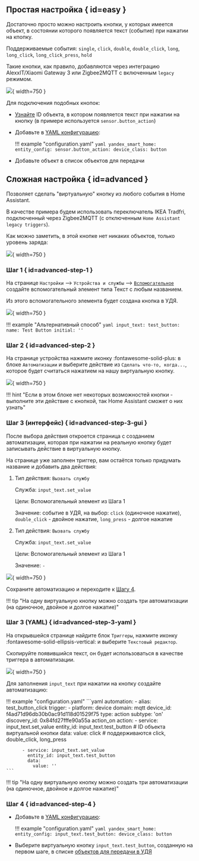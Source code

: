 ## Простая настройка { id=easy }
Достаточно просто можно настроить кнопки, у которых имеется объект, в состоянии которого появляется текст (событие) при нажатии на кпопку.

Поддерживаемые события: `single`, `click`, `double`, `double_click`, `long`, `long_click`, `long_click_press`, `hold`

Такие кнопки, как правило, добавляются через интеграцию AlexxIT/Xiaomi Gateway 3 или Zigbee2MQTT с включенным `legacy` режимом.

![](../assets/images/devices/button/easy.png){ width=750 }

Для подключения подобных кнопок:

* [Узнайте](../faq.md#get-entity-id) ID объекта, в котором появляется текст при нажатии на кнопку (в примере используется `sensor.button_action`)
* Добавьте в [YAML конфигурацию](../config/getting-started.md#yaml):

    !!! example "configuration.yaml"
        ```yaml
        yandex_smart_home:
          entity_config:
            sensor.button_action:
              device_class: button
        ```
* Добавьте объект в список объектов для передачи

## Сложная настройка { id=advanced }
Позволяет сделать "виртуальную" кнопку из любого события в Home Assistant. 

В качестве примера будем использовать переключатель IKEA Tradfri, подключенный через Zigbee2MQTT (с отключенным `Home Assistant legacy triggers`).

Как можно заметить, в этой кнопке нет никаких объектов, только уровень заряда:

![](../assets/images/devices/button/advanced-1.png){ width=750 }

### Шаг 1 { id=advanced-step-1 }
На странице `Настройки` --> `Устройства и службы` --> [`Вспомогательное`](https://my.home-assistant.io/redirect/helpers/) 
создайте вспомогательный элемент типа Текст с любым названием.

Из этого вспомогательного элемента будет создана кнопка в УДЯ.

![](../assets/images/devices/button/advanced-2.png){ width=750 }

!!! example "Альтернативный способ"
    ```yaml
    input_text:
      test_button:
        name: Test Button
        initial: ''
    ```

### Шаг 2 { id=advanced-step-2 }
На странице устройства нажмите иконку :fontawesome-solid-plus: в блоке `Автоматизации` и выберите действие из `Сделать что-то, когда...`, которое будет считаться нажатием на нашу виртуальную кнопку.

![](../assets/images/devices/button/advanced-3.png){ width=750 }

!!! hint "Если в этом блоке нет некоторых возможностей кнопки - выполните эти действие с кнопкой, так Home Assistant сможет о них узнать"

### Шаг 3 (интерфейс) { id=advanced-step-3-gui }

После выбора действия откроется страница с созданием автоматизации, которая при нажатии на реальную кнопку будет записывать действие в виртуальную кнопку.

На странице уже заполнен триггер, вам остаётся только придумать название и добавить два действия:

1. Тип действия: `Вызвать службу`
   
    Служба: `input_text.set_value`

    Цели: Вспомогательный элемент из Шага 1   

    Значение: событие в УДЯ, на выбор: `click` (одиночное нажатие), `double_click` - двойное нажатие, `long_press` - долгое нажатие

2. Тип действия: `Вызвать службу`

    Служба: `input_text.set_value`

    Цели: Вспомогательный элемент из Шага 1

    Значение: `-`

![](../assets/images/devices/button/advanced-4.png){ width=750 }

Сохраните автоматизацию и переходите к [Шагу 4](#advanced-step-4).

!!! tip "На одну виртуальную кнопку можно создать три автоматизации (на одиночное, двойное и долгое нажатие)"

### Шаг 3 (YAML) { id=advanced-step-3-yaml }
На открывшейся странице найдите блок `Триггеры`, нажмите иконку :fontawesome-solid-ellipsis-vertical: и выберите `Текстовый редактор`.

Скопируйте появившийся текст, он будет использоваться в качестве триггера в автоматизации.

![](../assets/images/devices/button/advanced-5.png){ width=750 }

Для заполнения `input_text` при нажатии на кнопку создайте автоматизацию:

!!! example "configuration.yaml"
    ```yaml
    automation:
      - alias: test_button_click
        trigger:
          - platform: device
            domain: mqtt
            device_id: f4ad71d96db30b0ac91d118d01529f75
            type: action
            subtype: 'on'
            discovery_id: 0x84fd27fffe90a55a action_on
        action:
          - service: input_text.set_value
            entity_id: input_text.test_button # ID объекта виртуальной кнопки
            data:
              value: click # поддерживаются click, double_click, long_press

          - service: input_text.set_value
            entity_id: input_text.test_button
            data:
              value: ''
    ```

!!! tip "На одну виртуальную кнопку можно создать три автоматизации (на одиночное, двойное и долгое нажатие)"

### Шаг 4 { id=advanced-step-4 }
* Добавьте в [YAML конфигурацию](../config/getting-started.md#yaml):

    !!! example "configuration.yaml"
        ```yaml
        yandex_smart_home:
          entity_config:
            input_text.test_button:
              device_class: button
        ```

* Выберите виртуальную кнопку `input_text.test_button`, созданную на первом шаге, в списке [объектов для передачи в УДЯ](../config/filter.md)
